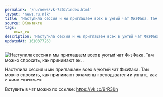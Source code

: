 ```yaml
---
permalink: '/ru/news/vk-7353/index.html'
layout: 'news.ru.njk'
title: 'Наступила сессия и мы приглашаем всех в уютый чат ФизФака. Там можно спросить, как принимают эк…'
source: ВКонтакте
tags:
  - news_ru
description: 'Наступила сессия и мы приглашаем всех в уютый чат ФизФака. Там можно спросить, как принимают эк…'
updatedAt: 1610377260
---
```

![Наступила сессия и мы приглашаем всех в уютый чат ФизФака. Там можно спросить, как принимают эк…](https://sun9-76.userapi.com/impg/b7dH-1DESV-oiwMa4rFz0fb3NLICXCPQnZCI3w/7szSpYfL3uI.jpg?size=604x545&quality=96&proxy=1&sign=3b0908d5850cafd878ff6adc962ebc64&c_uniq_tag=RM_UyQ_d1qoeZTEnOxyzR_klaqNlUVxSa_k6GUCjDV8&type=album)

Наступила сессия и мы приглашаем всех в уютый чат ФизФака. Там можно спросить, как принимают экзамены преподаватели и узнать, как с ними связаться.

Вступить в чат можно по ссылке: https://vk.cc/9rR3Un
